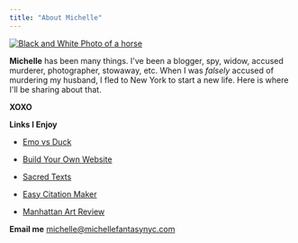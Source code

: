 ```yaml
---
title: "About Michelle"
---
```


[![Black and White Photo of a horse](/img/horsey-2.jpg)](/img/horsey-2.jpg)

**Michelle** has been many things.
I've been a blogger, spy, widow, accused murderer, photographer, stowaway, etc. When I was *falsely* accused of murdering my husband, I fled to New York to start a new life. Here is where I'll be sharing about that. 

**XOXO**

**Links I Enjoy**

*   [Emo vs Duck](https://youtu.be/B6kOsxoS-_g?si=tKvM8NSiqp7SzBCx)
    
*   [Build Your Own Website](https://gohugo.io/getting-started/quick-start/)
    
*   [Sacred Texts](https://sacred-texts.com)
    
*   [Easy Citation Maker](https://www.bibcitation.com)
    
*   [Manhattan Art Review](https://19933.biz/manhattanartreview.html)

**Email me**
michelle@michellefantasynyc.com